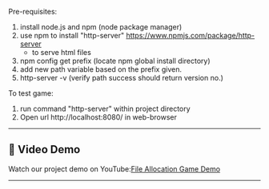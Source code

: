 Pre-requisites:
1. install node.js and npm (node package manager)
2. use npm to install "http-server" https://www.npmjs.com/package/http-server
   - to serve html files
3. npm config get prefix (locate npm global install directory)
4. add new path variable based on the prefix given.
5. http-server -v (verify path success should return version no.)


To test game:
1. run command "http-server" within project directory
2. Open url http://localhost:8080/ in web-browser
---
## 🎥 **Video Demo**

Watch our project demo on YouTube:[File Allocation Game Demo](https://www.youtube.com/watch?v=crrF_tfmnkw)

---
